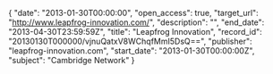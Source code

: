 {
  "date": "2013-01-30T00:00:00", 
  "open_access": true, 
  "target_url": "http://www.leapfrog-innovation.com/", 
  "description": "", 
  "end_date": "2013-04-30T23:59:59Z", 
  "title": "Leapfrog Innovation", 
  "record_id": "20130130T000000/vjnuQatxV8WChqfMmI5DsQ==", 
  "publisher": "leapfrog-innovation.com", 
  "start_date": "2013-01-30T00:00:00Z", 
  "subject": "Cambridge Network"
}

